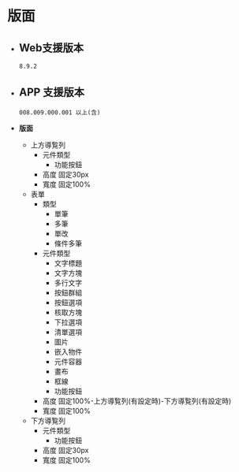 # 版面

* ## Web支援版本
  
      8.9.2

* ## APP 支援版本

      008.009.000.001 以上(含)

* __版面__
  * 上方導覧列
    * 元件類型
      * 功能按鈕
    * 高度
          固定30px
    * 寬度
          固定100%
  * 表單
    * 類型
      * 單筆
      * 多筆
      * 單改
      * 條件多筆
    * 元件類型
      * 文字標題
      * 文字方塊
      * 多行文字
      * 按鈕群組
      * 按鈕選項
      * 核取方塊
      * 下拉選項
      * 清單選項
      * 圖片
      * 嵌入物件
      * 元件容器
      * 畫布
      * 框線
      * 功能按鈕
    * 高度
          固定100%-上方導覧列(有設定時)-下方導覧列(有設定時)
    * 寬度
          固定100%
  * 下方導覧列
    * 元件類型
      * 功能按鈕
    * 高度
          固定30px
    * 寬度
          固定100%
